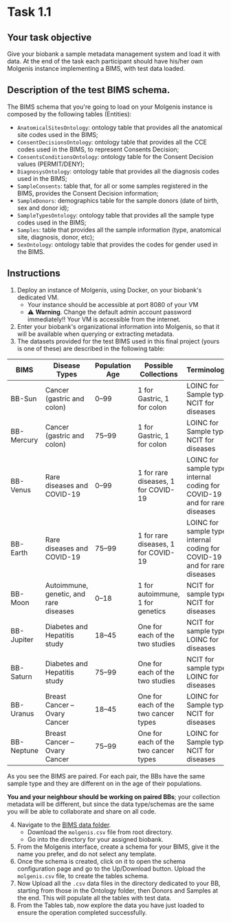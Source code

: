 # Task 1.1

## Your task objective

Give your biobank a sample metadata management system and load it with data. At the end of the task each participant should have his/her own Molgenis instance implementing a BIMS, with test data loaded.

## Description of the test BIMS schema.

The BIMS schema that you're going to load on your Molgenis instance is composed by the following tables (Entities):
- `AnatomicalSitesOntology`: ontology table that provides all the anatomical site codes used in the BIMS;
- `ConsentDecisionsOntology`: ontology table that provides all the CCE codes used in the BIMS, to represent Consents Decision;
- `ConsentsConditionsOntology`: ontology table for the Consent Decision values (PERMIT/DENY);
- `DiagnosysOntology`: ontology table that provides all the diagnosis codes used in the BIMS;
- `SampleConsents`: table that, for all or some samples registered in the BIMS, provides the Consent Decision information;
- `SampleDonors`: demographics table for the sample donors (date of birth, sex and donor id);
- `SampleTypesOntology`: ontology table that provides all the sample type codes used in the BIMS;
- `Samples`: table that provides all the sample information (type, anatomical site, diagnosis, donor, etc);
- `SexOntology`: ontology table that provides the codes for gender used in the BIMS.


## Instructions

1. Deploy an instance of Molgenis, using Docker, on your biobank's dedicated VM.
    * Your instance should be accessible at port 8080 of your VM
    * ⚠️ **Warning**. Change the default admin account password immediately!! Your VM is accessible from the internet.
2. Enter your biobank's organizational information into Molgenis, so that it will be available when querying or extracting metadata.
3. The datasets provided for the test BIMS used in this final project (yours is one of these) are described in the following table:

| BIMS         | Disease Types                            | Population Age   | Possible Collections                                                    | Terminologies                                                              |
| ---------    | ---------------------------------------- | ---------------- | ----------------------------------------------------------------------- | --------------------------------------------------                         |
| BB-Sun     | Cancer (gastric and colon)               | 0–99             | 1 for Gastric, 1 for colon                                              | LOINC for Sample types, NCIT for diseases                                  |
| BB-Mercury | Cancer (gastric and colon)               | 75–99            | 1 for Gastric, 1 for colon                                              | LOINC for Sample types, NCIT for diseases                                  |
| BB-Venus   | Rare diseases and COVID-19               | 0–99             | 1 for rare diseases, 1 for COVID-19                                     | LOINC for sample types, internal coding for COVID-19 and for rare diseases |
| BB-Earth   | Rare diseases and COVID-19               | 75–99            | 1 for rare diseases, 1 for COVID-19                                     | LOINC for sample types, internal coding for COVID-19 and for rare diseases |
| BB-Moon    | Autoimmune, genetic, and rare diseases   | 0–18             | 1 for autoimmune, 1 for genetics                                        | NCIT for sample types, NCIT for diseases                                   | | BB-Mars    | Autoimmune, genetic, and rare diseases   | 75–99            | 1 for autoimmune, 1 for genetics                                        | NCIT for sample types, NCIT for diseases                                   |
| BB-Jupiter | Diabetes and Hepatitis study             | 18–45            | One for each of the two studies                                         | NCIT for sample types, LOINC for diseases                                  |
| BB-Saturn  | Diabetes and Hepatitis study             | 75–99            | One for each of the two studies                                         | NCIT for sample types, LOINC for diseases                                  |
| BB-Uranus  | Breast Cancer – Ovary Cancer             | 18–45            | One for each of the two cancer types                                    | LOINC for Sample types, NCIT for diseases                                  |
| BB-Neptune | Breast Cancer – Ovary Cancer             | 75–99            | One for each of the two cancer types                                    | LOINC for Sample types, NCIT for diseases                                  |

As you see the BIMS are paired. For each pair, the BBs have the same sample type
and they are different on in the age of their populations.

**You and your neighbour should be working on paired BBs**; your collection metadata
will be different, but since the data type/schemas are the same you will be able
to collaborate and share on  all code.

4. Navigate to the [BIMS data folder](https://space.crs4.it/apps/files/files/3876464?dir=/Shared/Scuola_BBMRI.it/Material%20Final%20Project/BIMS).
    * Download the `molgenis.csv` file from root directory.
    * Go into the directory for your assigned biobank.
5. From the Molgenis interface, create a schema for your BIMS, give it the name you prefer, and do not select any template.
6. Once the schema is created, click on it to open the schema configuration page
   and go to the Up/Download button. Upload the `molgenis.csv` file, to create the tables schema.
7. Now Upload all the `.csv` data files in the directory dedicated to your BB, starting from those in
   the Ontology folder, then Donors and Samples at the end. This will populate
   all the tables with test data.
8. From the Tables tab, now explore the data you have just loaded to ensure the
   operation completed successfully.
